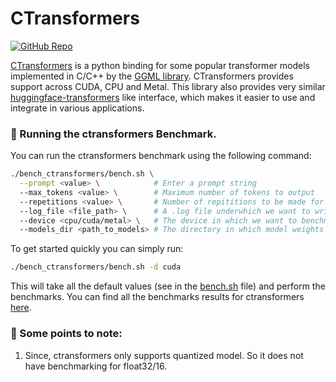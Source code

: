 # CTransformers

[![GitHub Repo](https://img.shields.io/badge/github-%23121011.svg?style=for-the-badge&logo=github&logoColor=white)](https://github.com/marella/ctransformers) &nbsp;

[CTransformers](https://github.com/marella/ctransformers) is a python binding for some popular transformer models implemented in C/C++ by the [GGML library](https://github.com/ggerganov/ggml). CTransformers provides support across CUDA, CPU and Metal. This library also provides very similar [huggingface-transformers](https://github.com/huggingface/transformers/) like interface, which makes it easier to use and integrate in various applications.


### 🚀 Running the ctransformers Benchmark.

You can run the ctransformers benchmark using the following command:

```bash
./bench_ctransformers/bench.sh \
  --prompt <value> \            # Enter a prompt string
  --max_tokens <value> \        # Maximum number of tokens to output
  --repetitions <value> \       # Number of repititions to be made for the prompt.
  --log_file <file_path> \      # A .log file underwhich we want to write the results.
  --device <cpu/cuda/metal> \   # The device in which we want to benchmark.
  --models_dir <path_to_models> # The directory in which model weights are present
```

To get started quickly you can simply run:

```bash
./bench_ctransformers/bench.sh -d cuda
```
This will take all the default values (see in the [bench.sh](/bench_ctransformers/bench.sh) file) and perform the benchmarks. You can find all the benchmarks results for ctransformers [here](/docs/llama2.md).


### 👀 Some points to note:

1. Since, ctransformers only supports quantized model. So it does not have benchmarking for float32/16.

